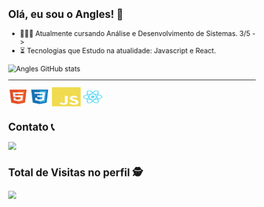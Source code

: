 ## Olá, eu sou o Angles! 👋

- 👨🏼‍🎓 Atualmente cursando Análise e Desenvolvimento de Sistemas. 3/5 ->
- ⏳ Tecnologias que Estudo na atualidade: Javascript e React.

![Angles GitHub stats](https://github-readme-stats.vercel.app/api?username=SrGles&show_icons=true&theme=tokyonight)
<hr>
<div>
  <img align="center" alt="Html5" height="30" width="40" src="https://raw.githubusercontent.com/devicons/devicon/master/icons/html5/html5-original.svg">
  <img align="center" alt="CSS3" height="30" width="40" src="https://raw.githubusercontent.com/devicons/devicon/master/icons/css3/css3-original.svg">
  <img align="center" alt="JS" height="40" width="60" src="https://raw.githubusercontent.com/devicons/devicon/master/icons/javascript/javascript-plain.svg">
  <img align="center" alt="React" height="30" width="40" src="https://raw.githubusercontent.com/devicons/devicon/master/icons/react/react-original.svg">
</div>


## Contato 📞 

<div>
<a href="https://www.linkedin.com/in/angles-silva-a57857163/" target="_blank"><img 
src="https://img.shields.io/badge/-LinkedIn-%230077B5?style=for-the-badge&logo=linkedin&logoColor=white" target="_blank"></a>
</div>

## Total de Visitas no perfil 🕵️
 <p align="left"> 
  <img alingn="center" src="https://profile-counter.glitch.me/SrGles/count.svg"/>
  
